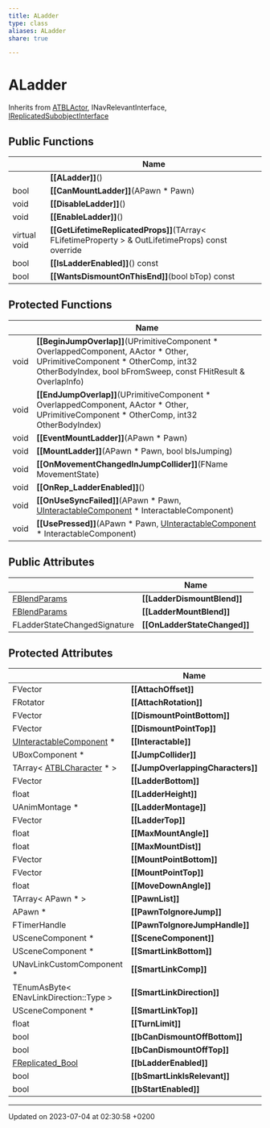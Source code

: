 ```yaml
---
title: ALadder
type: class
aliases: ALadder
share: true

---
```


# ALadder





Inherits from [ATBLActor](/docs/SDK/Source/Classes/classATBLActor.md), INavRelevantInterface, [IReplicatedSubobjectInterface](/docs/SDK/Source/Classes/classIReplicatedSubobjectInterface.md)

## Public Functions

|                | Name           |
| -------------- | -------------- |
| | **[[ALadder]]**() |
| bool | **[[CanMountLadder]]**(APawn * Pawn) |
| void | **[[DisableLadder]]**() |
| void | **[[EnableLadder]]**() |
| virtual void | **[[GetLifetimeReplicatedProps]]**(TArray< FLifetimeProperty > & OutLifetimeProps) const override |
| bool | **[[IsLadderEnabled]]**() const |
| bool | **[[WantsDismountOnThisEnd]]**(bool bTop) const |

## Protected Functions

|                | Name           |
| -------------- | -------------- |
| void | **[[BeginJumpOverlap]]**(UPrimitiveComponent * OverlappedComponent, AActor * Other, UPrimitiveComponent * OtherComp, int32 OtherBodyIndex, bool bFromSweep, const FHitResult & OverlapInfo) |
| void | **[[EndJumpOverlap]]**(UPrimitiveComponent * OverlappedComponent, AActor * Other, UPrimitiveComponent * OtherComp, int32 OtherBodyIndex) |
| void | **[[EventMountLadder]]**(APawn * Pawn) |
| void | **[[MountLadder]]**(APawn * Pawn, bool bIsJumping) |
| void | **[[OnMovementChangedInJumpCollider]]**(FName MovementState) |
| void | **[[OnRep_LadderEnabled]]**() |
| void | **[[OnUseSyncFailed]]**(APawn * Pawn, [UInteractableComponent](/docs/SDK/Source/Classes/classUInteractableComponent.md) * InteractableComponent) |
| void | **[[UsePressed]]**(APawn * Pawn, [UInteractableComponent](/docs/SDK/Source/Classes/classUInteractableComponent.md) * InteractableComponent) |

## Public Attributes

|                | Name           |
| -------------- | -------------- |
| [FBlendParams](/docs/SDK/Source/Classes/structFBlendParams.md) | **[[LadderDismountBlend]]**  |
| [FBlendParams](/docs/SDK/Source/Classes/structFBlendParams.md) | **[[LadderMountBlend]]**  |
| FLadderStateChangedSignature | **[[OnLadderStateChanged]]**  |

## Protected Attributes

|                | Name           |
| -------------- | -------------- |
| FVector | **[[AttachOffset]]**  |
| FRotator | **[[AttachRotation]]**  |
| FVector | **[[DismountPointBottom]]**  |
| FVector | **[[DismountPointTop]]**  |
| [UInteractableComponent](/docs/SDK/Source/Classes/classUInteractableComponent.md) * | **[[Interactable]]**  |
| UBoxComponent * | **[[JumpCollider]]**  |
| TArray< [ATBLCharacter](/docs/SDK/Source/Classes/classATBLCharacter.md) * > | **[[JumpOverlappingCharacters]]**  |
| FVector | **[[LadderBottom]]**  |
| float | **[[LadderHeight]]**  |
| UAnimMontage * | **[[LadderMontage]]**  |
| FVector | **[[LadderTop]]**  |
| float | **[[MaxMountAngle]]**  |
| float | **[[MaxMountDist]]**  |
| FVector | **[[MountPointBottom]]**  |
| FVector | **[[MountPointTop]]**  |
| float | **[[MoveDownAngle]]**  |
| TArray< APawn * > | **[[PawnList]]**  |
| APawn * | **[[PawnToIgnoreJump]]**  |
| FTimerHandle | **[[PawnToIgnoreJumpHandle]]**  |
| USceneComponent * | **[[SceneComponent]]**  |
| USceneComponent * | **[[SmartLinkBottom]]**  |
| UNavLinkCustomComponent * | **[[SmartLinkComp]]**  |
| TEnumAsByte< ENavLinkDirection::Type > | **[[SmartLinkDirection]]**  |
| USceneComponent * | **[[SmartLinkTop]]**  |
| float | **[[TurnLimit]]**  |
| bool | **[[bCanDismountOffBottom]]**  |
| bool | **[[bCanDismountOffTop]]**  |
| [FReplicated_Bool](/docs/SDK/Source/Classes/structFReplicated__Bool.md) | **[[bLadderEnabled]]**  |
| bool | **[[bSmartLinkIsRelevant]]**  |
| bool | **[[bStartEnabled]]**  |

-------------------------------

Updated on 2023-07-04 at 02:30:58 +0200